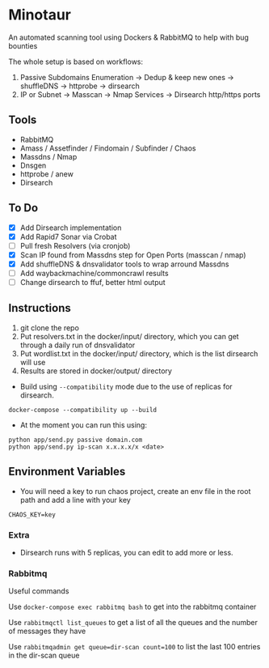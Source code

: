 # Minotaur

An automated scanning tool using Dockers & RabbitMQ to help with bug bounties

The whole setup is based on workflows:

1. Passive Subdomains Enumeration -> Dedup & keep new ones -> shuffleDNS -> httprobe -> dirsearch
2. IP or Subnet -> Masscan -> Nmap Services -> Dirsearch http/https ports

## Tools

- RabbitMQ
- Amass / Assetfinder / Findomain / Subfinder / Chaos
- Massdns / Nmap
- Dnsgen
- httprobe / anew
- Dirsearch

## To Do

- [x] Add Dirsearch implementation
- [x] Add Rapid7 Sonar via Crobat
- [ ] Pull fresh Resolvers (via cronjob)
- [x] Scan IP found from Massdns step for Open Ports (masscan / nmap)
- [x] Add shuffleDNS & dnsvalidator tools to wrap arround Massdns
- [ ] Add waybackmachine/commoncrawl results
- [ ] Change dirsearch to ffuf, better html output

## Instructions

1. git clone the repo
2. Put resolvers.txt in the docker/input/ directory, which you can get through a daily run of dnsvalidator
3. Put wordlist.txt in the docker/input/ directory, which is the list dirsearch will use
4. Results are stored in docker/output/ directory

- Build using `--compatibility` mode due to the use of replicas for dirsearch.

```
docker-compose --compatibility up --build
```

- At the moment you can run this using:

```
python app/send.py passive domain.com
python app/send.py ip-scan x.x.x.x/x <date>
```

## Environment Variables

- You will need a key to run chaos project, create an env file in the root path and add a line with your key

```
CHAOS_KEY=key
```

### Extra

- Dirsearch runs with 5 replicas, you can edit to add more or less.

### Rabbitmq

Useful commands

Use `docker-compose exec rabbitmq bash` to get into the rabbitmq container

Use `rabbitmqctl list_queues` to get a list of all the queues and the number of messages they have

Use `rabbitmqadmin get queue=dir-scan count=100` to list the last 100 entries in the dir-scan queue
